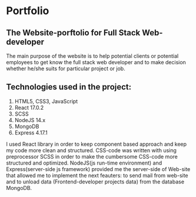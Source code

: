 # Portfolio
## The Website-porftolio for Full Stack Web-developer
The main purpose of the website is to help potential clients or potential employees to get know the full stack web developer and to make decision whether he/she suits for particular project or job. 
## Technologies used in the project:
1. HTML5, CSS3, JavaScript
2. React 17.0.2
3. SCSS 
3. NodeJS 14.x
4. MongoDB  
5. Express 4.17.1

I used React library in order to keep component based approach and keep my code more clean and structured. CSS-code was written with using preprocessor SCSS in order to make the 
cumbersome CSS-code more structured and optimized. NodeJS(js run-time environment) and Express(server-side js framework) provided me the server-side of Web-site that allowed me to 
implement the next feauters: to send mail from web-site and to unload data (Frontend-developer projects data) from the database MongoDB.

